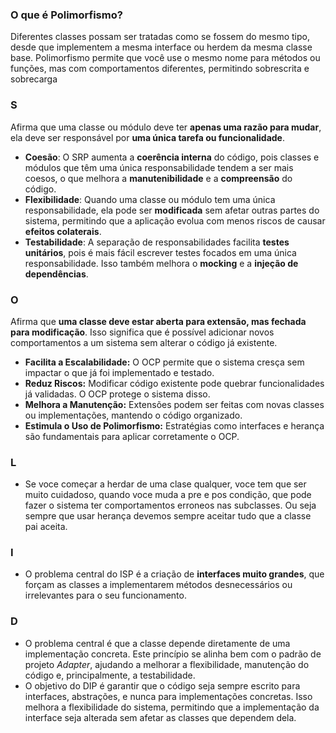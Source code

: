 ### O que é Polimorfismo?
Diferentes classes possam ser tratadas como se fossem do mesmo tipo, desde que implementem a mesma interface ou herdem da mesma classe base.
Polimorfismo permite que você use o mesmo nome para métodos ou funções, mas com comportamentos diferentes, permitindo sobrescrita e sobrecarga

### S
Afirma que uma classe ou módulo deve ter **apenas uma razão para mudar**, ela deve ser responsável por **uma única tarefa ou funcionalidade**.
- **Coesão**: O SRP aumenta a **coerência interna** do código, pois classes e módulos que têm uma única responsabilidade tendem a ser mais coesos, o que melhora a **manutenibilidade** e a **compreensão** do código.
- **Flexibilidade**: Quando uma classe ou módulo tem uma única responsabilidade, ela pode ser **modificada** sem afetar outras partes do sistema, permitindo que a aplicação evolua com menos riscos de causar **efeitos colaterais**.
- **Testabilidade**: A separação de responsabilidades facilita **testes unitários**, pois é mais fácil escrever testes focados em uma única responsabilidade. Isso também melhora o **mocking** e a **injeção de dependências**.

### O
Afirma que **uma classe deve estar aberta para extensão, mas fechada para modificação**. Isso significa que é possível adicionar novos comportamentos a um sistema sem alterar o código já existente.
- **Facilita a Escalabilidade:** O OCP permite que o sistema cresça sem impactar o que já foi implementado e testado.
- **Reduz Riscos:** Modificar código existente pode quebrar funcionalidades já validadas. O OCP protege o sistema disso.
- **Melhora a Manutenção:** Extensões podem ser feitas com novas classes ou implementações, mantendo o código organizado.
- **Estimula o Uso de Polimorfismo:** Estratégias como interfaces e herança são fundamentais para aplicar corretamente o OCP.

### L
- Se voce começar a herdar de uma clase qualquer, voce tem que ser muito cuidadoso, quando voce muda a pre e pos condição, que pode fazer o sistema ter comportamentos erroneos nas subclasses. Ou seja sempre que usar herança devemos sempre aceitar tudo que a classe pai aceita.

### I
- O problema central do ISP é a criação de **interfaces muito grandes**, que forçam as classes a implementarem métodos desnecessários ou irrelevantes para o seu funcionamento.

### D
- O problema central é que a classe depende diretamente de uma implementação concreta. Este princípio se alinha bem com o padrão de projeto *Adapter*, ajudando a melhorar a flexibilidade, manutenção do código e, principalmente, a testabilidade.
- O objetivo do DIP é garantir que o código seja sempre escrito para interfaces, abstrações, e nunca para implementações concretas. Isso melhora a flexibilidade do sistema, permitindo que a implementação da interface seja alterada sem afetar as classes que dependem dela.
